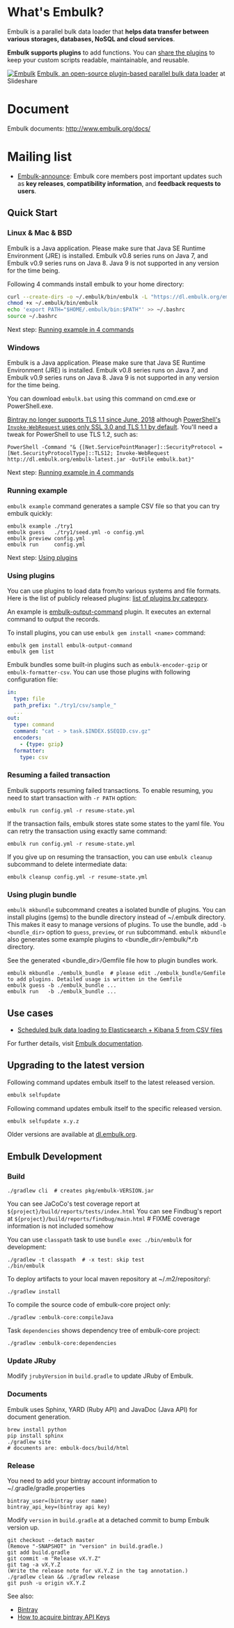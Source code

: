 # What's Embulk?

Embulk is a parallel bulk data loader that **helps data transfer between various storages, databases, NoSQL and cloud services**.

**Embulk supports plugins** to add functions. You can [share the plugins](http://www.embulk.org/plugins/) to keep your custom scripts readable, maintainable, and reusable.

[![Embulk](https://gist.githubusercontent.com/frsyuki/f322a77ee2766a508ba9/raw/e8539b6b4fda1b3357e8c79d3966aa8148dbdbd3/embulk-overview.png)](http://www.slideshare.net/frsyuki/embuk-making-data-integration-works-relaxed/12)
[Embulk, an open-source plugin-based parallel bulk data loader](http://www.slideshare.net/frsyuki/embuk-making-data-integration-works-relaxed) at Slideshare

# Document

Embulk documents: http://www.embulk.org/docs/

# Mailing list

* [Embulk-announce](https://groups.google.com/forum/#!forum/embulk-announce): Embulk core members post important updates such as **key releases**, **compatibility information**, and **feedback requests to users**.

## Quick Start

### Linux & Mac & BSD

Embulk is a Java application. Please make sure that Java SE Runtime Environment (JRE) is installed. Embulk v0.8 series runs on Java 7, and Embulk v0.9 series runs on Java 8. Java 9 is not supported in any version for the time being.

Following 4 commands install embulk to your home directory:

```sh
curl --create-dirs -o ~/.embulk/bin/embulk -L "https://dl.embulk.org/embulk-latest.jar"
chmod +x ~/.embulk/bin/embulk
echo 'export PATH="$HOME/.embulk/bin:$PATH"' >> ~/.bashrc
source ~/.bashrc
```

Next step: [Running example in 4 commands](#running-example)

### Windows

Embulk is a Java application. Please make sure that Java SE Runtime Environment (JRE) is installed. Embulk v0.8 series runs on Java 7, and Embulk v0.9 series runs on Java 8. Java 9 is not supported in any version for the time being.

You can download `embulk.bat` using this command on cmd.exe or PowerShell.exe.

[Bintray no longer supports TLS 1.1 since June, 2018](https://jfrog.com/knowledge-base/why-am-i-failing-to-work-with-jfrog-saas-service-with-tls-1-0-1-1/) although [PowerShell's `Invoke-WebRequest` uses only SSL 3.0 and TLS 1.1 by default](https://social.technet.microsoft.com/Forums/en-US/00b78ac4-cadb-4566-b175-beb9d34a9093/how-to-use-tls-11-or-12-for-invokewebrequest). You'll need a tweak for PowerShell to use TLS 1.2, such as:

```
PowerShell -Command "& {[Net.ServicePointManager]::SecurityProtocol = [Net.SecurityProtocolType]::TLS12; Invoke-WebRequest http://dl.embulk.org/embulk-latest.jar -OutFile embulk.bat}"
```

Next step: [Running example in 4 commands](#running-example)

### Running example

`embulk example` command generates a sample CSV file so that you can try embulk quickly:

```
embulk example ./try1
embulk guess   ./try1/seed.yml -o config.yml
embulk preview config.yml
embulk run     config.yml
```

Next step: [Using plugins](#using-plugins)

### Using plugins

You can use plugins to load data from/to various systems and file formats. Here is the list of publicly released plugins: [list of plugins by category](http://www.embulk.org/plugins/).

An example is [embulk-output-command](https://github.com/embulk/embulk-output-command) plugin. It executes an external command to output the records.

To install plugins, you can use `embulk gem install <name>` command:

```
embulk gem install embulk-output-command
embulk gem list
```

Embulk bundles some built-in plugins such as `embulk-encoder-gzip` or `embulk-formatter-csv`. You can use those plugins with following configuration file:

```yaml
in:
  type: file
  path_prefix: "./try1/csv/sample_"
  ...
out:
  type: command
  command: "cat - > task.$INDEX.$SEQID.csv.gz"
  encoders:
    - {type: gzip}
  formatter:
    type: csv
```

### Resuming a failed transaction

Embulk supports resuming failed transactions.
To enable resuming, you need to start transaction with `-r PATH` option:

```
embulk run config.yml -r resume-state.yml
```

If the transaction fails, embulk stores state some states to the yaml file. You can retry the transaction using exactly same command:

```
embulk run config.yml -r resume-state.yml
```

If you give up on resuming the transaction, you can use `embulk cleanup` subcommand to delete intermediate data:

```
embulk cleanup config.yml -r resume-state.yml
```

### Using plugin bundle

`embulk mkbundle` subcommand creates a isolated bundle of plugins. You can install plugins (gems) to the bundle directory instead of ~/.embulk directory. This makes it easy to manage versions of plugins.
To use the bundle, add `-b <bundle_dir>` option to `guess`, `preview`, or `run` subcommand. `embulk mkbundle` also generates some example plugins to \<bundle_dir>/embulk/\*.rb directory.

See the generated \<bundle_dir>/Gemfile file how to plugin bundles work.

```
embulk mkbundle ./embulk_bundle  # please edit ./embulk_bundle/Gemfile to add plugins. Detailed usage is written in the Gemfile
embulk guess -b ./embulk_bundle ...
embulk run   -b ./embulk_bundle ...
```

## Use cases

* [Scheduled bulk data loading to Elasticsearch + Kibana 5 from CSV files](http://www.embulk.org/docs/recipe/scheduled-csv-load-to-elasticsearch-kibana5.html)

For further details, visit [Embulk documentation](http://www.embulk.org/docs/).

## Upgrading to the latest version

Following command updates embulk itself to the latest released version.

```sh
embulk selfupdate
```

Following command updates embulk itself to the specific released version.

```sh
embulk selfupdate x.y.z
```

Older versions are available at [dl.embulk.org](http://dl.embulk.org).


## Embulk Development

### Build

```
./gradlew cli  # creates pkg/embulk-VERSION.jar
```

You can see JaCoCo's test coverage report at `${project}/build/reports/tests/index.html`
You can see Findbug's report at `${project}/build/reports/findbug/main.html`  # FIXME coverage information is not included somehow

You can use `classpath` task to use `bundle exec ./bin/embulk` for development:

```
./gradlew -t classpath  # -x test: skip test
./bin/embulk
```

To deploy artifacts to your local maven repository at ~/.m2/repository/:

```
./gradlew install
```

To compile the source code of embulk-core project only:

```
./gradlew :embulk-core:compileJava
```

Task `dependencies` shows dependency tree of embulk-core project:

```
./gradlew :embulk-core:dependencies
```

### Update JRuby

Modify `jrubyVersion` in `build.gradle` to update JRuby of Embulk.

### Documents

Embulk uses Sphinx, YARD (Ruby API) and JavaDoc (Java API) for document generation.

```
brew install python
pip install sphinx
./gradlew site
# documents are: embulk-docs/build/html
```

### Release

You need to add your bintray account information to ~/.gradle/gradle.properties

```
bintray_user=(bintray user name)
bintray_api_key=(bintray api key)
```

Modify `version` in `build.gradle` at a detached commit to bump Embulk version up.

```
git checkout --detach master
(Remove "-SNAPSHOT" in "version" in build.gradle.)
git add build.gradle
git commit -m "Release vX.Y.Z"
git tag -a vX.Y.Z
(Write the release note for vX.Y.Z in the tag annotation.)
./gradlew clean && ./gradlew release
git push -u origin vX.Y.Z
```

See also:
* [Bintray](https://bintray.com)
* [How to acquire bintray API Keys](https://bintray.com/docs/usermanual/interacting/interacting_editingyouruserprofile.html#anchorAPIKEY)
